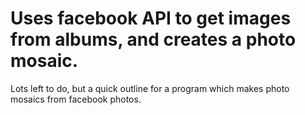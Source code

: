 # Uses facebook API to get images from albums, and creates a photo mosaic.

Lots left to do, but a quick outline for a program which makes photo mosaics from facebook photos.
